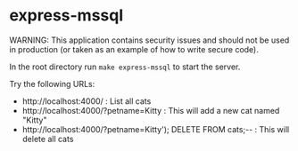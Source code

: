 # express-mssql

WARNING: This application contains security issues and should not be used in production (or taken as an example of how to write secure code).

In the root directory run `make express-mssql` to start the server.

Try the following URLs:

* http://localhost:4000/ : List all cats
* http://localhost:4000/?petname=Kitty : This will add a new cat named "Kitty"
* http://localhost:4000/?petname=Kitty'); DELETE FROM cats;-- : This will delete all cats